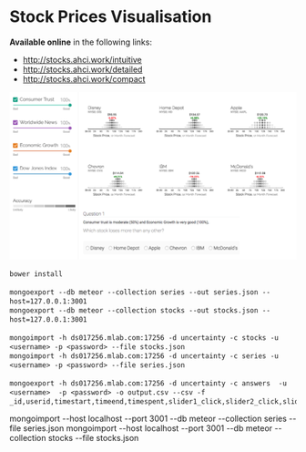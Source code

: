 # Stock Prices Visualisation


**Available online** in the following links:


- http://stocks.ahci.work/intuitive
- http://stocks.ahci.work/detailed
- http://stocks.ahci.work/compact

<img src="public/screen.png"/>

```
bower install

mongoexport --db meteor --collection series --out series.json --host=127.0.0.1:3001
mongoexport --db meteor --collection stocks --out stocks.json --host=127.0.0.1:3001

mongoimport -h ds017256.mlab.com:17256 -d uncertainty -c stocks -u <username> -p <password> --file stocks.json
mongoimport -h ds017256.mlab.com:17256 -d uncertainty -c series -u <username> -p <password> --file series.json

mongoexport -h ds017256.mlab.com:17256 -d uncertainty -c answers  -u <username>  -p <password> -o output.csv --csv -f _id,userid,timestart,timeend,timespent,slider1_click,slider2_click,slider3_click,slider4_click,slider1_slide,slider2_slide,slider3_slide,slider4_slide,golden1,golden2,golden3,golden4,actions,question,correct,answer,viz,slider1,slider2,slider3,slider4

```

mongoimport --host localhost --port 3001 --db meteor --collection series --file series.json
mongoimport --host localhost --port 3001 --db meteor --collection stocks --file stocks.json

